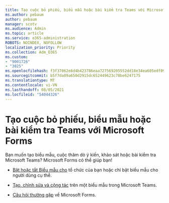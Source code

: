 ```yaml
---
title: Tạo cuộc bỏ phiếu, biểu mẫu hoặc bài kiểm tra Teams với Microsoft Forms
ms.author: pebaum
author: pebaum
manager: scotv
ms.audience: Admin
ms.topic: article
ms.service: o365-administration
ROBOTS: NOINDEX, NOFOLLOW
localization_priority: Priority
ms.collection: Adm_O365
ms.custom:
- "9001726"
- "3825"
ms.openlocfilehash: f3f37062e8d4b423786eaa727569205552dd18e34ea605edf09ffe5b12a16b6e
ms.sourcegitcommit: b5f7da89a650d2915dc652449623c78be6247175
ms.translationtype: MT
ms.contentlocale: vi-VN
ms.lasthandoff: 08/05/2021
ms.locfileid: "54044326"
---
```

# <a name="create-a-poll-form-or-quiz-for-teams-with-microsoft-forms"></a>Tạo cuộc bỏ phiếu, biểu mẫu hoặc bài kiểm tra Teams với Microsoft Forms

Bạn muốn tạo biểu mẫu, cuộc thăm dò ý kiến, khảo sát hoặc bài kiểm tra Microsoft Teams? Microsoft Forms có thể giúp bạn!

 - [Bật hoặc tắt Biểu mẫu cho](https://support.office.com/article/turn-off-or-turn-on-microsoft-forms-8dcbf3ab-f2d6-459a-b8be-8d9892132a43) tổ chức của bạn hoặc chỉ bật biểu mẫu cho người dùng cụ thể.
 
 - [Tạo, chỉnh sửa và cộng tác](https://support.office.com/article/create-edit-and-collaborate-on-a-form-in-microsoft-teams-333b97a3-41d9-48bc-a1cb-84a96bd44e14) trên một biểu mẫu trong Microsoft Teams.
 
 - [Câu hỏi thường gặp](https://support.office.com/article/get-started-1dd58027-40dc-42d0-9ca4-80ddecc5c696) về Microsoft Forms.
